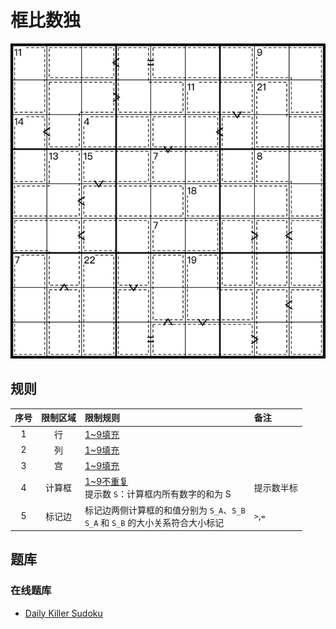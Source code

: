 # 框比数独

![题](../../../images/sudoku/框比数独.png)

## 规则

| 序号  | 限制区域 | 限制规则                                                     | 备注      |
|:---:|:----:|:---------------------------------------------------------|:--------|
|  1  |  行   | [1~9填充]                                                  |         |
|  2  |  列   | [1~9填充]                                                  |         |
|  3  |  宫   | [1~9填充]                                                  |         |
|  4  | 计算框  | [1~9不重复]<br/>提示数 `S`：计算框内所有数字的和为 S                       | 提示数半标   |
|  5  | 标记边  | 标记边两侧计算框的和值分别为 `S_A`、`S_B`<br/>`S_A` 和 `S_B` 的大小关系符合大小标记 | `>`,`=` |

## 题库

### 在线题库

- [Daily Killer Sudoku](https://www.dailykillersudoku.com/search?d=10&t=4)

[1~9填充]: ../../../rules.md#1to9填充
[1~9不重复]: ../../../rules.md#1to9不重复
